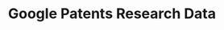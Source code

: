 ---
bigquery: https://console.cloud.google.com/bigquery?p=bigquery-public-data&d=labeled_patents&page=dataset
citation: Google Patents Research Data by Google, based on data provided by IFI CLAIMS
  Patent Services
contributors:
- Google Patents
- IFI CLAIMS Patent Services
cost: None
description: Google Patents Research Data contains the output of much of the data
  analysis work used in Google Patents (patents.google.com), including machine translations
  of titles and abstracts from Google Translate, embedding vectors, extracted top
  terms, similar documents, and forward references.
last_edit: Tue, 01 Jul 2025 12:40:53 GMT
location: https://console.cloud.google.com/marketplace/product/google_patents_public_datasets/google-patents-research-data
maintained_by: Google Patents https://patents.google.com/
open_access: 'TRUE'
schema_fields:
- invention_type
- title_line_1
- x_relative_min
- class_us
- issuer
- representative_line_1_eu
- inventor_line_1
- number
- language
- application_number
- gcs_path
- filing_date
- y_relative_min
- publication_date
- priority_date_eu
- applicant_line_1
- x_relative_max
- y_relative_max
- class_international
shortname: google_patents_research
tags:
- terms
- citation
- forward references
- similarity
terms_of_use: Creative Commons Attribution 4.0 International License
title: Google Patents Research Data
uuid: 8bb14de6-ace9-4acb-a1ca-66b6d088a574
versioning: 'TRUE'
---